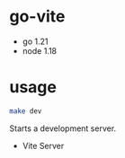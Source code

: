 # go-vite

* go 1.21
* node 1.18

# usage

```bash
make dev
```

Starts a development server.

* Vite Server